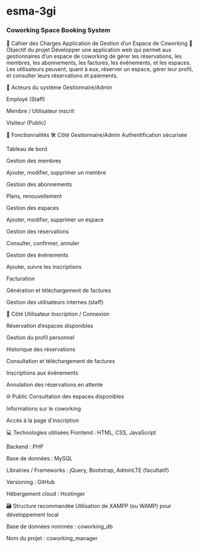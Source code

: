 # esma-3gi
### Coworking Space Booking System

📄 Cahier des Charges
Application de Gestion d’un Espace de Coworking
🎯 Objectif du projet
Développer une application web qui permet aux gestionnaires d’un espace de coworking de gérer les réservations, les membres, les abonnements, les factures, les événements, et les espaces. Les utilisateurs peuvent, quant à eux, réserver un espace, gérer leur profil, et consulter leurs réservations et paiements.

👤 Acteurs du système
Gestionnaire/Admin

Employé (Staff)

Membre / Utilisateur inscrit

Visiteur (Public)

🔧 Fonctionnalités
🛠 Côté Gestionnaire/Admin
Authentification sécurisée

Tableau de bord

Gestion des membres

Ajouter, modifier, supprimer un membre

Gestion des abonnements

Plans, renouvellement

Gestion des espaces

Ajouter, modifier, supprimer un espace

Gestion des réservations

Consulter, confirmer, annuler

Gestion des événements

Ajouter, suivre les inscriptions

Facturation

Génération et téléchargement de factures

Gestion des utilisateurs internes (staff)

👥 Côté Utilisateur
Inscription / Connexion

Réservation d’espaces disponibles

Gestion du profil personnel

Historique des réservations

Consultation et téléchargement de factures

Inscriptions aux événements

Annulation des réservations en attente

🌐 Public
Consultation des espaces disponibles

Informations sur le coworking

Accès à la page d'inscription

💻 Technologies utilisées
Frontend : HTML, CSS, JavaScript

Backend : PHP

Base de données : MySQL

Librairies / Frameworks : jQuery, Bootstrap, AdminLTE (facultatif)

Versioning : GitHub

Hébergement cloud : Hostinger

🗃 Structure recommandée
Utilisation de XAMPP (ou WAMP) pour développement local

Base de données nommée : coworking_db

Nom du projet : coworking_manager

